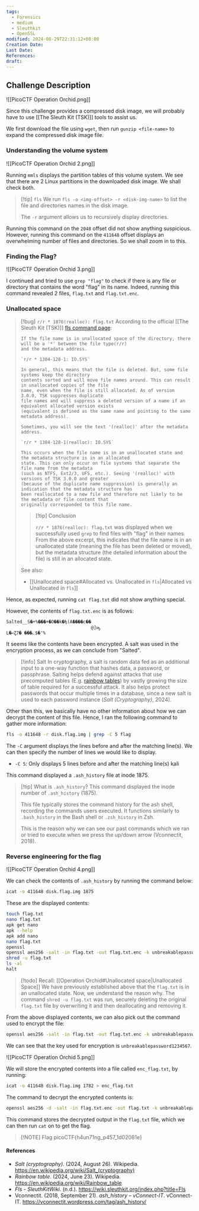 ```yaml
---
tags:
  - Forensics
  - medium
  - Sleuthkit
  - OpenSSL
modified: 2024-08-29T22:31:12+08:00
Creation Date: 
Last Date: 
References: 
draft: 
---
```

## Challenge Description 
![[PicoCTF Operation Orchid.png]]

Since this challenge provides a compressed disk image, we will probably have to use [[The Sleuth Kit (TSK)]] tools to assist us. 

We first download the file using `wget`, then run `gunzip <file-name>` to expand the compressed disk image file.
### Understanding the volume system
![[PicoCTF Operation Orchid 2.png]]

Running `mmls` displays the partition tables of this volume system. We see that there are 2 Linux partitions in the downloaded disk image. We shall check both.

>[!tip] `fls` 
>We run `fls -o <img-offset> -r <disk-img-name>` to list the file and directories names in the disk image. 
>
>The `-r` argument allows us to recursively display directories.

Running this command on the `2048` offset did not show anything suspicious. However, running this command on the `411648` offset displays an overwhelming number of files and directories. So we shall zoom in to this. 

### Finding the Flag?
![[PicoCTF Operation Orchid 3.png]]

I continued and tried to use `grep "flag"` to check if there is any file or directory that contains the word "flag" in its name. Indeed, running this command revealed 2 files, `flag.txt` and `flag.txt.enc`.
### Unallocated space
>[!bug] `r/r * 1876(realloc): flag.txt`
>According to the official [[The Sleuth Kit (TSK)]] [fls command page](https://wiki.sleuthkit.org/index.php?title=Fls):
>```
>If the file name is in unallocated space of the directory, there will be a '*' between the file type(r/r)
>and the metadata address.
>
>`r/r * 1304-128-1: IO.SYS`
>
>In general, this means that the file is deleted. But, some file systems keep the directory 
>contents sorted and will move file names around. This can result in unallocated copies of the file
>name, even when the file is still allocated. As of version 3.0.0, TSK suppresses duplicate 
>file names and will suppress a deleted version of a name if an equivalent allocated version exists
>(equivalent is defined as the same name and pointing to the same metadata address).
>
>Sometimes, you will see the text '(realloc)' after the metadata address.
>
>`r/r * 1304-128-1(realloc): IO.SYS`
>
>This occurs when the file name is in an unallocated state and the metadata structure is in an allocated 
>state. This can only occur on file systems that separate the file name from the metadata 
>(such as NTFS, Ext2/3, UFS, etc.). Seeing '(realloc)' with versions of TSK 3.0.0 and greater 
>(because of the duplicate name suppression) is generally an indication that the metadata structure has 
>been reallocated to a new file and therefore not likely to be the metadata or file content that
>originally corresponded to this file name.
>```
>>[!tip] Conclusion
>>
>>`r/r * 1876(realloc): flag.txt` was displayed when we successfully used `grep` to find files with "flag" in their names. From the above excerpt, this indicates that the file name is in an unallocated state (meaning the file has been deleted or moved), but the metadata structure (the detailed information about the file) is still in an allocated state.
>
>See also:
>- [[Unallocated space#Allocated vs. Unallocated in `fls`|Allocated vs Unallocated in `fls`]]

Hence, as expected, running `cat flag.txt` did not show anything special. 

However, the contents of `flag.txt.enc` is as follows:

```
Salted__S�+%���+�O��k�ђ(A����c��
                                @]ԣ
L�ޢȤ7� ���؎$�'%
```

 It seems like the contents have been encrypted. A salt was used in the encryption process, as we can conclude from  "Salted". 

>[!info] Salt
>In cryptography, a salt is random data fed as an additional input to a one-way function that hashes data, a password, or passphrase. Salting helps defend against attacks that use precomputed tables (E.g. [rainbow tables](https://en.wikipedia.org/wiki/Rainbow_table)) by vastly growing the size of table required for a successful attack. It also helps protect passwords that occur multiple times in a database, since a new salt is used to each password instance (_Salt (Cryptography)_, 2024). 

Other than this, we basically have no other information about how we can decrypt the content of this file. Hence, I ran the following command to gather more information:

```bash
fls -o 411648 -r disk.flag.img | grep -C 5 flag
```

The `-C` argument displays the lines before and after the matching line(s). We can then specify the number of lines we would like to display.
- `-C 5`: Only displays 5 lines before and after the matching line(s) kali

This command displayed a `.ash_history` file at inode 1875.

>[!tip] What is `.ash_history`?
>This command displayed the inode number of `.ash_history` (1875). 
>
>This file typically stores the command history for the ash shell, recording the commands users executed. It functions similarly to `.bash_history` in the Bash shell or `.zsh_history` in Zsh. 
>
>This is the reason why we can see our past commands which we ran or tried to execute when we press the up/down arrow (Vconnectit, 2018).
### Reverse engineering for the flag
![[PicoCTF Operation Orchid 4.png]]

We can check the contents of `.ash_history` by running the command below:
```bash
icat -o 411648 disk.flag.img 1875
```

These are the displayed contents:
```bash
touch flag.txt
nano flag.txt 
apk get nano
apk --help
apk add nano
nano flag.txt 
openssl
openssl aes256 -salt -in flag.txt -out flag.txt.enc -k unbreakablepassword1234567
shred -u flag.txt
ls -al
halt
```

>[!todo] Recall: [[Operation Orchid#Unallocated space|Unallocated Space]]
>We have previously established above that the `flag.txt` is in an unallocated state. Now, we understand the reason why. The command `shred -u flag.txt` was run, securely deleting the original `flag.txt` file by overwriting it and then deallocating and removing it.

From the above displayed contents, we can also pick out the command used to encrypt the file:
```bash
openssl aes256 -salt -in flag.txt -out flag.txt.enc -k unbreakablepassword1234567
```
We can see that the key used for encryption is `unbreakablepassword1234567`. 

![[PicoCTF Operation Orchid 5.png]]

We will store the encrypted contents into a file called `enc_flag.txt`, by running:
```bash
icat -o 411648 disk.flag.img 1782 > enc_flag.txt
```
The command to decrypt the encrypted contents is:
```bash
openssl aes256 -d -salt -in flag.txt.enc -out flag.txt -k unbreakablepassword1234567
```
This command stores the decrypted output in the `flag.txt` file, which we can then run `cat` on to get the flag. 

> [!NOTE] Flag
>picoCTF{h4un71ng_p457_1d02081e}
#### References
- _Salt (cryptography)_. (2024, August 26). Wikipedia. https://en.wikipedia.org/wiki/Salt_(cryptography)
- _Rainbow table_. (2024, June 23). Wikipedia. https://en.wikipedia.org/wiki/Rainbow_table
- _Fls - SleuthKitWiki_. (n.d.). https://wiki.sleuthkit.org/index.php?title=Fls
- Vconnectit. (2018, September 21). _ash_history – vConnect-IT_. vConnect-IT. https://vconnectit.wordpress.com/tag/ash_history/